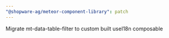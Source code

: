 ```yaml
---
"@shopware-ag/meteor-component-library": patch
---
```


Migrate mt-data-table-filter to custom built useI18n composable
